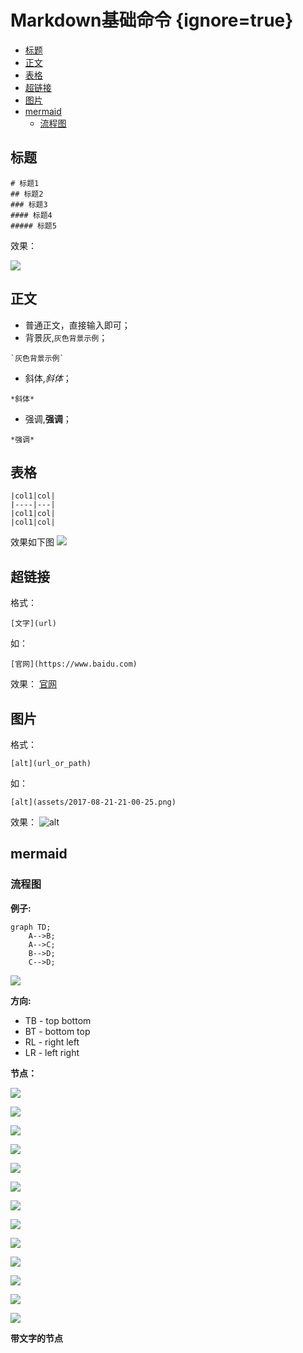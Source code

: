 
# Markdown基础命令 {ignore=true}


<!-- @import "[TOC]" {cmd="toc" depthFrom=1 depthTo=6 orderedList=false} -->
<!-- code_chunk_output -->

* [标题](#标题)
* [正文](#正文)
* [表格](#表格)
* [超链接](#超链接)
* [图片](#图片)
* [mermaid](#mermaid)
	* [流程图](#流程图)

<!-- /code_chunk_output -->

## 标题

```
# 标题1
## 标题2
### 标题3
#### 标题4
##### 标题5
```

效果：

![](assets/2017-08-21-20-36-03.png)

## 正文

* 普通正文，直接输入即可；
* 背景灰,`灰色背景示例`；

```
`灰色背景示例`
```

* 斜体,*斜体*；

```
*斜体*
```

* 强调,**强调**；

```
*强调*
```

## 表格

```
|col1|col|
|----|---|
|col1|col|
|col1|col|
```

效果如下图
![](assets/2017-08-21-21-00-25.png)


## 超链接

格式：
```
[文字](url)
```
如：
```
[官网](https://www.baidu.com)
```
效果：
[官网](https://www.baidu.com)

## 图片
格式：
```
[alt](url_or_path)
```
如：
```
[alt](assets/2017-08-21-21-00-25.png)
```
效果：
![alt](assets/2017-08-21-21-00-25.png)

## mermaid

### 流程图

**例子:**
```mermaid
graph TD;
    A-->B;
    A-->C;
    B-->D;
    C-->D;
```

![](assets/2017-08-23-19-47-47.png)

**方向:**
* TB - top bottom
* BT - bottom top
* RL - right left
* LR - left right

**节点：**

![](assets/2017-08-23-19-53-16.png)

![](assets/2017-08-23-19-53-26.png)

![](assets/2017-08-23-19-53-38.png)

![](assets/2017-08-23-19-53-55.png)

![](assets/2017-08-23-19-54-09.png)

![](assets/2017-08-23-19-54-19.png)

![](assets/2017-08-23-19-54-36.png)

![](assets/2017-08-23-19-54-48.png)

![](assets/2017-08-23-19-55-00.png)

![](assets/2017-08-23-19-55-24.png)

![](assets/2017-08-23-19-55-33.png)

![](assets/2017-08-23-19-55-45.png)

![](assets/2017-08-23-19-56-04.png)




**带文字的节点**

